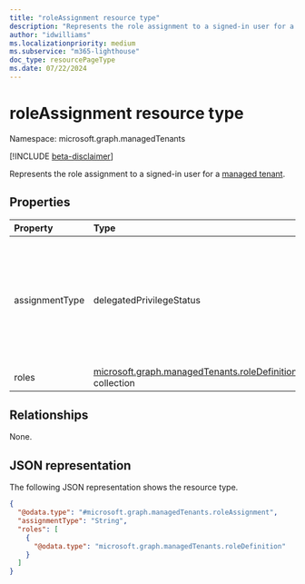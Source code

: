 ```yaml
---
title: "roleAssignment resource type"
description: "Represents the role assignment to a signed-in user for a managed tenant."
author: "idwilliams"
ms.localizationpriority: medium
ms.subservice: "m365-lighthouse"
doc_type: resourcePageType
ms.date: 07/22/2024
---
```


# roleAssignment resource type

Namespace: microsoft.graph.managedTenants

[!INCLUDE [beta-disclaimer](../../includes/beta-disclaimer.md)]

Represents the role assignment to a signed-in user for a [managed tenant](../resources/managedtenants-tenant.md).

## Properties

|Property|Type|Description|
|:---|:---|:---|
|assignmentType|delegatedPrivilegeStatus|The type of the admin relationship(s) associated with the role assignment. Possible values are: `none`, `delegatedAdminPrivileges`, `unknownFutureValue`, `granularDelegatedAdminPrivileges`, `delegatedAndGranularDelegetedAdminPrivileges`. Note that you must use the `Prefer: include-unknown-enum-members` request header to get the following values from this [evolvable enum](/graph/best-practices-concept#handling-future-members-in-evolvable-enumerations): `granularDelegatedAdminPrivileges` , `delegatedAndGranularDelegetedAdminPrivileges`.|
|roles|[microsoft.graph.managedTenants.roleDefinition](../resources/managedtenants-roledefinition.md) collection|The collection of roles assigned.|

## Relationships

None.

## JSON representation

The following JSON representation shows the resource type.
<!-- {
  "blockType": "resource",
  "@odata.type": "microsoft.graph.managedTenants.roleAssignment"
}
-->
``` json
{
  "@odata.type": "#microsoft.graph.managedTenants.roleAssignment",
  "assignmentType": "String",
  "roles": [
    {
      "@odata.type": "microsoft.graph.managedTenants.roleDefinition"
    }
  ]
}
```
